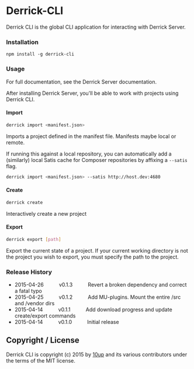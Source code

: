 Derrick-CLI
===========

Derrick CLI is the global CLI application for interacting with Derrick Server.

### Installation

```shell
npm install -g derrick-cli
```

### Usage

For full documentation, see the Derrick Server documentation.

After installing Derrick Server, you'll be able to work with projects using Derrick CLI.

#### Import

```bash
derrick import <manifest.json>
```

Imports a project defined in the manifest file. Manifests maybe local or remote.

If running this against a local repository, you can automatically add a (similarly) local Satis cache for Composer repositories by affixing a `--satis` flag.

```bash
derrick import <manifest.json> --satis http://host.dev:4680
```

#### Create

```bash
derrick create
```

Interactively create a new project

#### Export

```bash
derrick export [path]
```

Export the current state of a project. If your current working directory is not the project you wish to export, you must specify the path to the project.

### Release History

 * 2015-04-26   v0.1.3   Revert a broken dependency and correct a fatal typo
 * 2015-04-25   v0.1.2   Add MU-plugins. Mount the entire /src and /vendor dirs
 * 2015-04-14   v0.1.1   Add download progress and update create/export commands
 * 2015-04-14   v0.1.0   Initial release

## Copyright / License

Derrick CLI is copyright (c) 2015 by [10up](http://10up.com) and its various contributors under the terms of the MIT license.